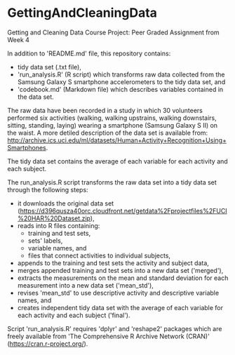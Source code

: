 # GettingAndCleaningData
Getting and Cleaning Data Course Project: Peer Graded Assignment from Week 4

In addition to 'README.md' file, this repository contains:

* tidy data set (.txt file),
* 'run_analysis.R' (R script) which transforms raw data collected from the Samsung Galaxy S smartphone accelerometers to the tidy data set, and
* 'codebook.md' (Markdown file) which describes variables contained in the data set.

The raw data have been recorded in a study in which 30 volunteers performed six activities (walking, walking upstrains, walking downstairs, sitting, standing, laying) wearing a smartphone (Samsung Galaxy S II) on the waist. A more detiled description of the data set is available from: http://archive.ics.uci.edu/ml/datasets/Human+Activity+Recognition+Using+Smartphones.

The tidy data set contains the average of each variable for each activity and each subject.

The run_analysis.R script transforms the raw data set into a tidy data set through the following steps:
* it downloads the original data set (https://d396qusza40orc.cloudfront.net/getdata%2Fprojectfiles%2FUCI%20HAR%20Dataset.zip),
* reads into R files containing:
  * training and test sets,
  * sets' labels,
  * variable names, and
  * files that connect activities to individual subjects,
* appends to the training and test sets the activity and subject data,
* merges appended training and test sets into a new data set ('merged'),
* extracts the measurements on the mean and standard deviation for each measurement into a new data set ('mean_std'),
* revises 'mean_std' to use descriptive activity and descriptive variable names, and
* creates independent tidy data set with the average of each variable for each activity and each subject ('final').

Script 'run_analysis.R' requires 'dplyr' and 'reshape2' packages which are freely available from 'The Comprehensive R Archive Network (CRAN)' (https://cran.r-project.org/). 

